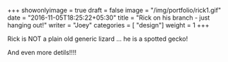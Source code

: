 +++
showonlyimage = true
draft = false
image = "/img/portfolio/rick1.gif"
date = "2016-11-05T18:25:22+05:30"
title = "Rick on his branch - just hanging out!"
writer = "Joey"
categories = [ "design"]
weight = 1
+++

Rick is NOT a plain old generic lizard ... he is a spotted gecko!

<!--more-->
And even more detils!!!!

